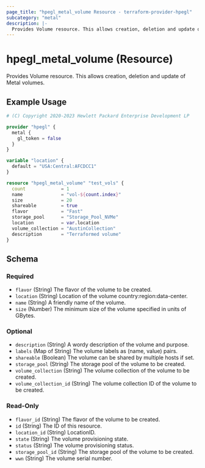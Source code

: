 ```yaml
---
page_title: "hpegl_metal_volume Resource - terraform-provider-hpegl"
subcategory: "metal"
description: |-
  Provides Volume resource. This allows creation, deletion and update of Metal volumes.
---
```

# hpegl_metal_volume (Resource)

Provides Volume resource. This allows creation, deletion and update of Metal volumes.

## Example Usage

```terraform
# (C) Copyright 2020-2023 Hewlett Packard Enterprise Development LP

provider "hpegl" {
  metal {
    gl_token = false
  }
}

variable "location" {
  default = "USA:Central:AFCDCC1"
}

resource "hpegl_metal_volume" "test_vols" {
  count             = 1
  name              = "vol-${count.index}"
  size              = 20
  shareable         = true
  flavor            = "Fast"
  storage_pool      = "Storage_Pool_NVMe"
  location          = var.location
  volume_collection = "AustinCollection"
  description       = "Terraformed volume"
}
```

<!-- schema generated by tfplugindocs -->
## Schema

### Required

- `flavor` (String) The flavor of the volume to be created.
- `location` (String) Location of the volume country:region:data-center.
- `name` (String) A friendly name of the volume.
- `size` (Number) The minimum size of the volume specified in units of GBytes.

### Optional

- `description` (String) A wordy description of the volume and purpose.
- `labels` (Map of String) The volume labels as (name, value) pairs.
- `shareable` (Boolean) The volume can be shared by multiple hosts if set.
- `storage_pool` (String) The storage pool of the volume to be created.
- `volume_collection` (String) The volume collection of the volume to be created.
- `volume_collection_id` (String) The volume collection ID of the volume to be created.

### Read-Only

- `flavor_id` (String) The flavor of the volume to be created.
- `id` (String) The ID of this resource.
- `location_id` (String) LocationID.
- `state` (String) The volume provisioning state.
- `status` (String) The volume provisioning status.
- `storage_pool_id` (String) The storage pool of the volume to be created.
- `wwn` (String) The volume serial number.


